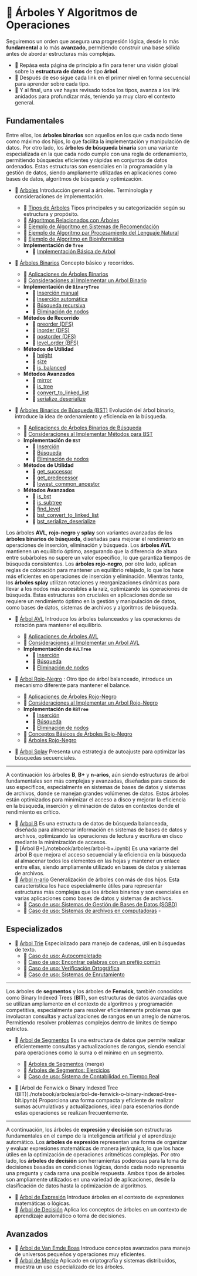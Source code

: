 # :file_folder: Árboles Y Algoritmos de Operaciones

Seguiremos un orden que asegura una progresión lógica, desde lo más **fundamental** a lo más **avanzado**, permitiendo construir una base sólida antes de abordar estructuras más complejas.  
- :file_folder: Repása esta página de principio a fin para tener una visión global sobre la **estructura de datos** de tipo **árbol**.
- :ledger: Después de eso sigue cada link en el primer nivel  en forma secuencial para aprender sobre cada tipo.   
- :page_with_curl: Y al final, una vez hayas revisado todos los tipos, avanza a los link anidados para profundizar más, teniendo ya muy claro el contexto general.

## Fundamentales

Entre ellos, los **árboles binarios** son aquellos en los que cada nodo tiene como máximo dos hijos, lo que facilita la implementación y manipulación de datos. Por otro lado, los **árboles de búsqueda binaria** son una variante especializada en la que cada nodo cumple con una regla de ordenamiento, permitiendo búsquedas eficientes y rápidas en conjuntos de datos ordenados. Estas estructuras son esenciales en la programación y la gestión de datos, siendo ampliamente utilizadas en aplicaciones como bases de datos, algoritmos de búsqueda y optimización.

- :ledger: [Arboles](/notebook/arboles/introduccion.ipynb) Introducción general a árboles. Terminología y consideraciones de implementación.
  - :page_with_curl: [Tipos de Árboles](/notebook/arboles/tipos-de-arboles.ipynb) Tipos principales y su categorización según su estructura y propósito.
  - :page_with_curl: [Algoritmos Relacionados con Árboles](/notebook/arboles/algoritmos-relacionados-con-arboles.ipynb)
  - :page_with_curl: [Ejemplo de Algoritmo en Sistemas de Recomendación](/notebook/arboles/ejemplo-de-algoritmo-en-sistemas-de-recomendacion.ipynb)
  - :page_with_curl: [Ejemplo de Algoritmo par Procesamiento del Lenguaje Natural](/notebook/arboles/ejemplo-de-algoritmo-par-procesamiento-del-lenguaje-natural.ipynb)
  - :page_with_curl: [Ejemplo de Algoritmo en Bioinformática](/notebook/arboles/ejemplo-de-algoritmo-en-bioinformatica.ipynb)
  - **Implementación de `Tree`**
    - :page_with_curl: [Implementación Básica de Arbol](/notebook/arboles/tree-elemental.ipynb)  
  <!-- - :page_with_curl: [Ejercicios](/notebook/arboles/ejercicios.ipynb)   -->

- :ledger: [Árboles Binarios](/notebook/arboles/arbol-binario.ipynb) Concepto básico y recorridos.
  - :page_with_curl: [Aplicaciones de Árboles Binarios](/notebook/arboles/aplicaciones-arboles-binarios.ipynb)
  - :page_with_curl: [Consideraciones al Implementar un Arbol Binario](/notebook/arboles/consideraciones-al-implementar-un-arbol-binario.ipynb)
  - **Implementación de `BinaryTree`**
    - :page_with_curl: [Inserción manual](/notebook/arboles/insercion-manual.ipynb)  
    - :page_with_curl: [Inserción automática](/notebook/arboles/insercion-automatica.ipynb)  
    - :page_with_curl: [Búsqueda recursiva](/notebook/arboles/busqueda-recursiva.ipynb)  
    - :page_with_curl: [Eliminación de nodos](/notebook/arboles/eliminacion-de-nodos.ipynb)  
  - **Métodos de Recorrido**
    - :page_with_curl: [preorder (DFS)](/notebook/arboles/implementacion-preorder.ipynb)
    - :page_with_curl: [inorder (DFS)](/notebook/arboles/implementacion-inorder.ipynb)
    - :page_with_curl: [postorder (DFS)](/notebook/arboles/implementacion-postorder.ipynb)
    - :page_with_curl: [level_order (BFS)](/notebook/arboles/implementacion-level_order.ipynb)
  - **Métodos de Utilidad**
    - :page_with_curl: [height](/notebook/arboles/implementacion-height.ipynb)
    - :page_with_curl: [size](/notebook/arboles/implementacion-size.ipynb)
    - :page_with_curl: [is_balanced](/notebook/arboles/implementacion-is_balanced.ipynb)
  - **Métodos Avanzados**
    - :page_with_curl: [mirror](/notebook/arboles/implementacion-mirror.ipynb)
    - :page_with_curl: [is_tree](/notebook/arboles/implementacion-is_tree.ipynb)
    - :page_with_curl: [convert_to_linked_list](/notebook/arboles/implementacion-convert_to_linked_list.ipynb)
    - :page_with_curl: [serialize_deserialize](/notebook/arboles/implementacion-serialize_deserialize.ipynb)

- :ledger: [Árboles Binarios de Búsqueda (BST)](/notebook/arboles/arbol-binario-de-busqueda-bst.ipynb)  Evolución del árbol binario, introduce la idea de ordenamiento y eficiencia en la búsqueda.
  - :page_with_curl: [Aplicaciones de Árboles Binarios de Búsqueda](/notebook/arboles/aplicaciones-arboles-binarios-de-busqueda.ipynb)
  - :page_with_curl: [Consideraciones al Implementar Métodos para BST](/notebook/arboles/consideraciones-al-implementar-metodos-para-bst.ipynb)
  - **Implementación de `BST`**
    - :page_with_curl: [Inserción](/notebook/arboles/bst-insercion.ipynb)  
    - :page_with_curl: [Búsqueda](/notebook/arboles/bst-busqueda.ipynb)  
    - :page_with_curl: [Eliminación de nodos](/notebook/arboles/bst-eliminacion-de-nodos.ipynb)  
  - **Métodos de Utilidad**
    - :page_with_curl: [get_successor](/notebook/arboles/implementacion-get_successor.ipynb)
    - :page_with_curl: [get_predecessor](/notebook/arboles/implementacion-get_predecessor.ipynb)
    - :page_with_curl: [lowest_common_ancestor](/notebook/arboles/implementacion-lowest_common_ancestor.ipynb)
  - **Métodos Avanzados**
    - :page_with_curl: [is_bst](/notebook/arboles/implementacion-is_bst.ipynb)
    - :page_with_curl: [is_subtree](/notebook/arboles/implementacion-is_subtree.ipynb)
    - :page_with_curl: [find_level](/notebook/arboles/implementacion-find_level.ipynb)
    - :page_with_curl: [bst_convert_to_linked_list](/notebook/arboles/implementacion-bst_convert_to_linked_list.ipynb)
    - :page_with_curl: [bst_serialize_deserialize](/notebook/arboles/implementacion-bst_serialize_deserialize.ipynb)

Los árboles **AVL**, **rojo-negro** y **splay** son variantes avanzadas de los **árboles binarios de búsqueda**, diseñadas para mejorar el rendimiento en operaciones de inserción, eliminación y búsqueda. Los **árboles AVL** mantienen un equilibrio óptimo, asegurando que la diferencia de altura entre subárboles no supere un valor específico, lo que garantiza tiempos de búsqueda consistentes. Los **árboles rojo-negro**, por otro lado, aplican reglas de coloración para mantener un equilibrio relajado, lo que los hace más eficientes en operaciones de inserción y eliminación. Mientras tanto, los **árboles splay** utilizan rotaciones y reorganizaciones dinámicas para llevar a los nodos más accesibles a la raíz, optimizando las operaciones de búsqueda. Estas estructuras son cruciales en aplicaciones donde se requiere un rendimiento óptimo en la gestión y manipulación de datos, como bases de datos, sistemas de archivos y algoritmos de búsqueda.
- :ledger: [Árbol AVL](/notebook/arboles/arbol-avl.ipynb)  Introduce los árboles balanceados y las operaciones de rotación para mantener el equilibrio.
  - :page_with_curl: [Aplicaciones de Árboles AVL](/notebook/arboles/aplicaciones-arboles-avl.ipynb)
  - :page_with_curl: [Consideraciones al Implementar un Arbol AVL](/notebook/arboles/consideraciones-al-implementar-un-arbol-avl.ipynb)
  - **Implementación de `AVLTree`**
    - :page_with_curl: [Inserción](/notebook/arboles/avl-insercion.ipynb)  
    - :page_with_curl: [Búsqueda](/notebook/arboles/avl-busqueda.ipynb)  
    - :page_with_curl: [Eliminación de nodos](/notebook/arboles/avl-eliminacion-de-nodos.ipynb)  

- :ledger: [Árbol Rojo-Negro](/notebook/arboles/arbol-rojo-negro.ipynb) : Otro tipo de árbol balanceado, introduce un mecanismo diferente para mantener el balance.
  - :page_with_curl: [Aplicaciones de Árboles Rojo-Negro](/notebook/arboles/aplicaciones-arboles-rojo-negro.ipynb)
  - :page_with_curl: [Consideraciones al Implementar un Arbol Rojo-Negro](/notebook/arboles/consideraciones-al-implementar-un-arbol-rojo-negro.ipynb)
  - **Implementación de `RBTree`**
    - :page_with_curl: [Inserción](/notebook/arboles/rojo-negro-insercion.ipynb)  
    - :page_with_curl: [Búsqueda](/notebook/arboles/rojo-negro-busqueda.ipynb)  
    - :page_with_curl: [Eliminación de nodos](/notebook/arboles/rojo-negro-eliminacion-de-nodos.ipynb)  
  - :page_with_curl: [Conceptos Básicos de Árboles Rojo-Negro](/notebook/algoritmos-de-arboles-arboles-especializados/conceptos-basicos-de-arboles-rojo-negro.ipynb)  
  - :page_with_curl: [Árboles Rojo-Negro](/notebook/implementacion-de-arboles/arboles-rojo-negro.ipynb)  

- :ledger: [Árbol Splay](/notebook/arboles/arbol-splay.ipynb) Presenta una estrategia de autoajuste para optimizar las búsquedas secuenciales.

---

A continuación los árboles **B**, **B+** y **n-arios**, aún siendo estructuras de árbol fundamentales son más complejas y avanzadas, diseñadas para casos de uso específicos, especialmente en sistemas de bases de datos y sistemas de archivos, donde se manejan grandes volúmenes de datos. Estos árboles están optimizados para minimizar el acceso a disco y mejorar la eficiencia en la búsqueda, inserción y eliminación de datos en contextos donde el rendimiento es crítico.

- :ledger: [Árbol B](/notebook/arboles/arbol-b.ipynb) Es una estructura de datos de búsqueda balanceada, diseñada para almacenar información en sistemas de bases de datos y archivos, optimizando las operaciones de lectura y escritura en disco mediante la minimización de accesos. 
- :ledger: [Árbol B+]./notebook/arboles/arbol-b+.ipynb) Es una variante del árbol B que mejora el acceso secuencial y la eficiencia en la búsqueda al almacenar todos los elementos en las hojas y mantener un enlace entre ellas, siendo ampliamente utilizado en bases de datos y sistemas de archivos.
- :ledger: [Árbol n-ario](/notebook/arboles/arbol-n-ario.ipynb) Generalización de árboles con más de dos hijos. Esta característica los hace especialmente útiles para representar estructuras más complejas que los árboles binarios y son esenciales en varias aplicaciones como bases de datos y sistemas de archivos.
  - :page_with_curl: [Caso de uso: Sistemas de Gestión de Bases de Datos (SGBD)](/notebook/estructuras-de-datos-avanzadas/caso-de-uso-sistemas-de-gestion-de-bases-de-datos-sgbd.ipynb)  
  - :page_with_curl: [Caso de uso: Sistemas de archivos en computadoras](/notebook/estructuras-de-datos-avanzadas/caso-de-uso-sistemas-de-archivos-en-computadoras.ipynb)  - 


## Especializados

- :ledger: [Árbol Trie](/notebook/arboles/arbol-trie.ipynb)  Especializado para manejo de cadenas, útil en búsquedas de texto.
  - :page_with_curl: [Caso de uso: Autocompletado](/notebook/estructuras-de-datos-avanzadas/caso-de-uso-autocompletado.ipynb)  
  - :page_with_curl: [Caso de uso: Encontrar palabras con un prefijo común](/notebook/estructuras-de-datos-avanzadas/encontrar-palabras-con-un-prefijo-comun.ipynb)  
  - :page_with_curl: [Caso de uso: Verificación Ortográfica](/notebook/estructuras-de-datos-avanzadas/caso-de-uso-verificacion-ortografica.ipynb)  
  - :page_with_curl: [Caso de uso: Sistemas de Enrutamiento](/notebook/estructuras-de-datos-avanzadas/caso-de-uso-sistemas-de-enrutamiento.ipynb)

---

Los árboles de **segmentos** y los árboles de **Fenwick**, también conocidos como Binary Indexed Trees (**BIT**), son estructuras de datos avanzadas que se utilizan ampliamente en el contexto de algoritmos y programación competitiva, especialmente para resolver eficientemente problemas que involucran consultas y actualizaciones de rangos en un arreglo de números. Permitiendo resolver problemas complejos dentro de límites de tiempo estrictos.

- :ledger: [Árbol de Segmentos](/notebook/arboles/arbol-de-segmentos.ipynb)  Es una estructura de datos que permite realizar eficientemente consultas y actualizaciones de rangos, siendo esencial para operaciones como la suma o el mínimo en un segmento.
  - :page_with_curl: [Árboles de Segmentos](/notebook/implementacion-de-arboles/arboles-de-segmentos.ipynb) (merge)  
  - :page_with_curl: [Árboles de Segmentos: Ejercicios](/notebook/implementacion-de-arboles/arboles-de-segmentos-ejercicios.ipynb)  
  - :page_with_curl: [Caso de uso: Sistema de Contabilidad en Tiempo Real](/notebook/estructuras-de-datos-avanzadas/caso-de-uso-sistema-de-contabilidad-en-tiempo-real.ipynb)  

- :ledger: [Árbol de Fenwick o Binary Indexed Tree (BIT)]./notebook/arboles/arbol-de-fenwick-o-binary-indexed-tree-bit.ipynb) Proporciona una forma compacta y eficiente de realizar sumas acumulativas y actualizaciones, ideal para escenarios donde estas operaciones se realizan frecuentemente.

---

A continuación, los árboles de **expresión** y **decisión** son estructuras fundamentales en el campo de la inteligencia artificial y el aprendizaje automático. Los **árboles de expresión** representan una forma de organizar y evaluar expresiones matemáticas de manera jerárquica, lo que los hace útiles en la optimización de operaciones aritméticas complejas. Por otro lado, los **árboles de decisión** son herramientas poderosas para la toma de decisiones basadas en condiciones lógicas, donde cada nodo representa una pregunta y cada rama una posible respuesta. Ambos tipos de árboles son ampliamente utilizados en una variedad de aplicaciones, desde la clasificación de datos hasta la optimización de algoritmos.

- :ledger: [Árbol de Expresión](/notebook/arboles/arbol-de-expresion.ipynb) Introduce árboles en el contexto de expresiones matemáticas o lógicas.
- :ledger: [Árbol de Decisión](/notebook/arboles/arbol-de-decision.ipynb) Aplica los conceptos de árboles en un contexto de aprendizaje automático o toma de decisiones.

## Avanzados

- :ledger: [Árbol de Van Emde Boas](/notebook/arboles/arbol-de-van-emde-boas.ipynb)  Introduce conceptos avanzados para manejo de universos pequeños y operaciones muy eficientes.
- :ledger: [Árbol de Merkle](/notebook/arboles/arbol-de-merkle.ipynb)  Aplicado en criptografía y sistemas distribuidos, muestra un uso especializado de los árboles.